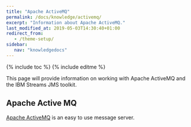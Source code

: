 ```yaml
---
title: "Apache ActiveMQ"
permalink: /docs/knowledge/activemq/
excerpt: "Information about Apache ActiveMQ."
last_modified_at: 2019-05-03T14:30:40+01:00
redirect_from:
   - /theme-setup/
sidebar:
   nav: "knowledgedocs"
---
```

{% include toc %}
{% include editme %}

This page will provide information on working with Apache ActiveMQ and the IBM Streams JMS toolkit.

## Apache Active MQ

[Apache ActiveMQ](http://activemq.apache.org/) is an easy to use message server.
